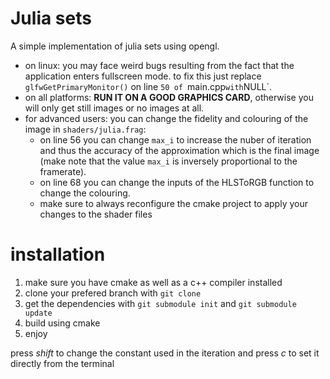 # Julia sets
A simple implementation of julia sets using opengl.
  * on linux: you may face weird bugs resulting from the fact that the application enters fullscreen mode. to fix this just replace `glfwGetPrimaryMonitor()` on line `50 of `main.cpp` with `NULL`.
  * on all platforms: **RUN IT ON A GOOD GRAPHICS CARD**, otherwise you will only get still images or no images at all.
  * for advanced users: you can change the fidelity and colouring of the image in `shaders/julia.frag`: 
      * on line 56 you can change `max_i` to increase the nuber of iteration and thus the accuracy of the approximation which is the final image (make note that the value `max_i` is inversely proportional to the framerate).
      * on line 68 you can change the inputs of the HLSToRGB function to change the colouring.
      * make sure to always reconfigure the cmake project to apply your changes to the shader files
# installation
  1. make sure you have cmake as well as a c++ compiler installed
  2. clone your prefered branch with `git clone`
  3. get the dependencies with `git submodule init` and `git submodule update`
  4. build using cmake
  5. enjoy
  
  press *shift* to change the constant used in the iteration and press *c* to set it directly from the terminal
